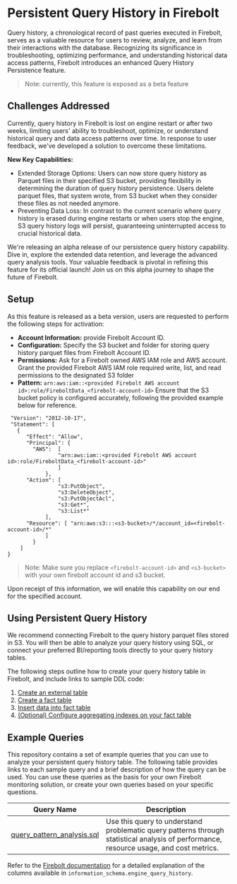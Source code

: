 # Persistent Query History in Firebolt
Query history, a chronological record of past queries executed in Firebolt, serves as a valuable resource for users to review, analyze, and learn from their interactions with the database. Recognizing its significance in troubleshooting, optimizing performance, and understanding historical data access patterns, Firebolt introduces an enhanced Query History Persistence feature.

> Note: currently, this feature is exposed as a beta feature

## Challenges Addressed
Currently, query history in Firebolt is lost on engine restart or after two weeks, limiting users' ability to troubleshoot, optimize, or understand historical query and data access patterns over time. In response to user feedback, we've developed a solution to overcome these limitations.

**New Key Capabilities:**
* Extended Storage Options: Users can now store query history as Parquet files in their specified S3 bucket, providing flexibility in determining the duration of query history persistence. Users delete parquet files, that system wrote, from  S3 bucket when they consider these files as not needed anymore.
* Preventing Data Loss: In contrast to the current scenario where query history is erased during engine restarts or when users stop the engine, S3 query history logs will persist, guaranteeing uninterrupted access to crucial historical data.

We're releasing an alpha release of our persistence query history capability. Dive in, explore the extended data retention, and leverage the advanced query analysis tools. Your valuable feedback is pivotal in refining this feature for its official launch! Join us on this alpha journey to shape the future of Firebolt.

## Setup
As this feature is released as a beta version, users are requested to perform the following steps for activation:

* **Account Information:** provide Firebolt Account ID.
* **Configuration:** Specify the S3 bucket and folder for storing query history parquet files from Firebolt Account ID.
* **Permissions:** Ask for a Firebolt owned AWS IAM role and AWS account. Grant the provided Firebolt AWS IAM role required write, list, and read permissions to the designated S3 folder
* **Pattern:** `arn:aws:iam::<provided Firebolt AWS account id>:role/FireboltData_<firebolt-account-id>`
    Ensure that the S3 bucket policy is configured accurately, following the provided example below for reference. 
```{
 "Version": "2012-10-17",
 "Statement": [
   {
      "Effect": "Allow",
      "Principal": {
        "AWS":  [
                "arn:aws:iam::<provided Firebolt AWS account id>:role/FireboltData_<firebolt-account-id>"
                ]
            },
      "Action": [
                "s3:PutObject",
                "s3:DeleteObject",
                "s3:PutObjectAcl",
                "s3:Get*",
                "s3:List*"
            ],
      "Resource": [ "arn:aws:s3:::<s3-bucket>/*/account_id=<firebolt-account-id>/*"
            ]
        }
    ]
}
```

> Note: Make sure you replace `<firebolt-account-id>` and `<s3-bucket>` with your own firebolt account id and s3 bucket.

Upon receipt of this information, we will enable this capability on our end for the specified account.

## Using Persistent Query History
We recommend connecting Firebolt to the query history parquet files stored in S3. You will then be able to analyze your query history using SQL, or connect your preferred BI/reporting tools directly to your query history tables. 

The following steps outline how to create your query history table in Firebolt, and include links to sample DDL code:
1. [Create an external table](/query_history_ddl/create_external_table.sql)
2. [Create a fact table](/query_history_ddl/create_fact_table.sql)
3. [Insert data into fact table](/query_history_ddl/ingestion_option.sql)
4. [(Optional) Configure aggregating indexes on your fact table](/query_history_ddl/aggregating_indexes.sql)

## Example Queries
This repository contains a set of example queries that you can use to analyze your persistent query history table. The following table provides links to each sample query and a brief description of how the query can be used. You can use these queries as the basis for your own Firebolt monitoring solution, or create your own queries based on your specific questions.

| Query Name | Description |
| ---------- | ----------- |
| [query_pattern_analysis.sql](/example_queries/query_pattern_analysis.sql) | Use this query to understand problematic query patterns through statistical analysis of performance, resource usage, and cost metrics.

Refer to the [Firebolt documentation](https://docs.firebolt.io/sql_reference/information-schema/engine-query-history.html) for a detailed explanation of the columns available in `information_schema.engine_query_history`. 
